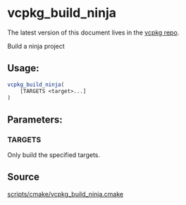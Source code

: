 # vcpkg_build_ninja

The latest version of this document lives in the [vcpkg repo](https://github.com/Microsoft/vcpkg/blob/master/docs/maintainers/vcpkg_build_ninja.md).

Build a ninja project

## Usage:
```cmake
vcpkg_build_ninja(
    [TARGETS <target>...]
)
```

## Parameters:
### TARGETS
Only build the specified targets.

## Source
[scripts/cmake/vcpkg\_build\_ninja.cmake](https://github.com/Microsoft/vcpkg/blob/master/scripts/cmake/vcpkg_build_ninja.cmake)
